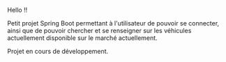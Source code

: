 Hello !! 

Petit projet Spring Boot permettant à l'utilisateur de pouvoir se connecter, ainsi que de pouvoir chercher et se renseigner sur les véhicules actuellement disponible sur le marché actuellement. 

Projet en cours de développement. 
